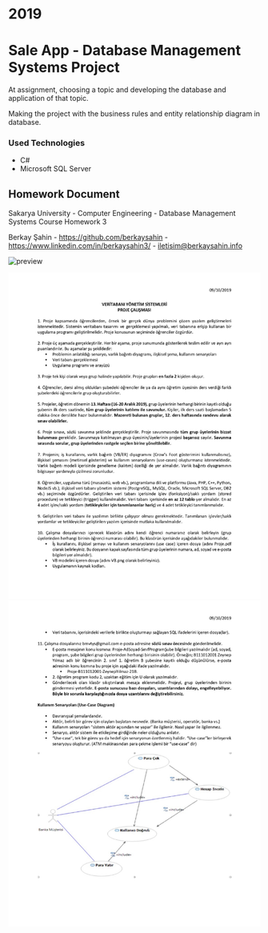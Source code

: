 # 2019
# Sale App - Database Management Systems Project

  At assignment, choosing a topic and developing the database and application of that topic.
  
  Making the project with the business rules and entity relationship diagram in database.

### Used Technologies
  
  - C#
  - Microsoft SQL Server

## Homework Document

Sakarya University - Computer Engineering - Database Management Systems Course Homework 3

Berkay Şahin - https://github.com/berkaysahin - https://www.linkedin.com/in/berkaysahin3/ - iletisim@berkaysahin.info

![preview](GithubReadmeDocs/App.gif)

![preview](GithubReadmeDocs/Homework3Document1.jpg)
![preview](GithubReadmeDocs/Homework3Document2.jpg)